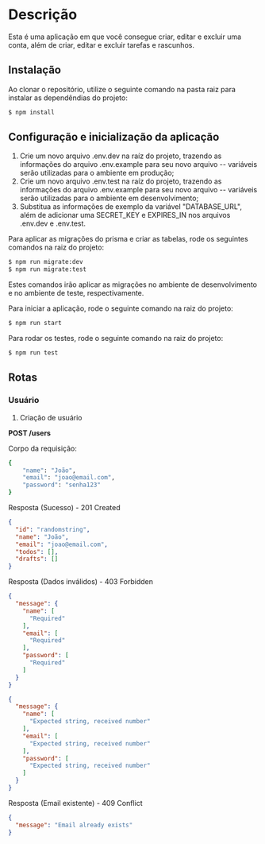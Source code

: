 # Descrição

Esta é uma aplicação em que você consegue criar, editar e excluir uma conta, além de criar, editar e excluir tarefas e rascunhos.

## Instalação

Ao clonar o repositório, utilize o seguinte comando na pasta raiz para instalar as dependêndias do projeto:

```bash
$ npm install
```

## Configuração e inicialização da aplicação

1. Crie um novo arquivo .env.dev na raíz do projeto, trazendo as informações do arquivo .env.example para seu novo arquivo -- variáveis serão utilizadas para o ambiente em produção;
2. Crie um novo arquivo .env.test na raíz do projeto, trazendo as informações do arquivo .env.example para seu novo arquivo -- variáveis serão utilizadas para o ambiente em desenvolvimento;
3. Substitua as informações de exemplo da variável "DATABASE_URL", além de adicionar uma SECRET_KEY e EXPIRES_IN nos arquivos .env.dev e .env.test.

Para aplicar as migrações do prisma e criar as tabelas, rode os seguintes comandos na raiz do projeto:

```bash
$ npm run migrate:dev
$ npm run migrate:test
```

Estes comandos irão aplicar as migrações no ambiente de desenvolvimento e no ambiente de teste, respectivamente.

Para iniciar a aplicação, rode o seguinte comando na raiz do projeto:

```bash
$ npm run start
```

Para rodar os testes, rode o seguinte comando na raiz do projeto:

```bash
$ npm run test
```

## Rotas

### Usuário

1. Criação de usuário

**POST /users**

Corpo da requisição:

```bash
{
	"name": "João",
	"email": "joao@email.com",
	"password": "senha123"
}
```

Resposta (Sucesso) - 201 Created

```json
{
  "id": "randomstring",
  "name": "João",
  "email": "joao@email.com",
  "todos": [],
  "drafts": []
}
```

Resposta (Dados inválidos) - 403 Forbidden

```json
{
  "message": {
    "name": [
      "Required"
    ],
    "email": [
      "Required"
    ],
    "password": [
      "Required"
    ]
  }
}
```

```json
{
  "message": {
    "name": [
      "Expected string, received number"
    ],
    "email": [
      "Expected string, received number"
    ],
    "password": [
      "Expected string, received number"
    ]
  }
}
```

Resposta (Email existente) - 409 Conflict

```json
{
  "message": "Email already exists"
}
```